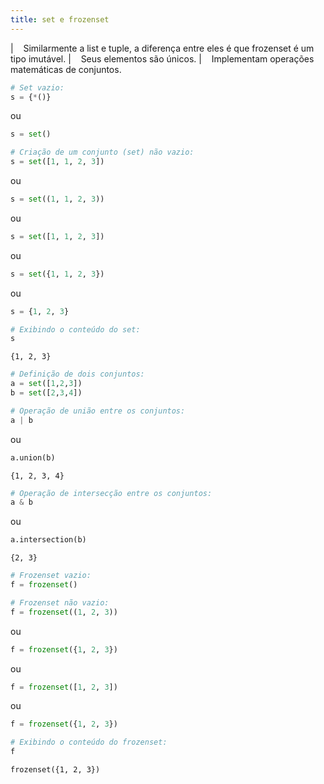 ```yaml
---
title: set e frozenset
---
```


|    Similarmente a list e tuple, a diferença entre eles é que frozenset
  é um tipo imutável.
|    Seus elementos são únicos.
|    Implementam operações matemáticas de conjuntos.

``` python
# Set vazio:
s = {*()}
```

ou

``` python
s = set()
```

``` python
# Criação de um conjunto (set) não vazio:
s = set([1, 1, 2, 3])
```

ou

``` python
s = set((1, 1, 2, 3))
```

ou

``` python
s = set([1, 1, 2, 3])
```

ou

``` python
s = set({1, 1, 2, 3})
```

ou

``` python
s = {1, 2, 3}
```

``` python
# Exibindo o conteúdo do set:
s
```

``` console
{1, 2, 3}
```

``` python
# Definição de dois conjuntos:
a = set([1,2,3])
b = set([2,3,4])
```

``` python
# Operação de união entre os conjuntos:
a | b
```

ou

``` python
a.union(b)
```

``` console
{1, 2, 3, 4}
```

``` python
# Operação de intersecção entre os conjuntos:
a & b
```

ou

``` python
a.intersection(b)
```

``` console
{2, 3}
```

``` python
# Frozenset vazio:
f = frozenset()
```

``` python
# Frozenset não vazio:
f = frozenset((1, 2, 3))
```

ou

``` python
f = frozenset({1, 2, 3})
```

ou

``` python
f = frozenset([1, 2, 3])
```

ou

``` python
f = frozenset({1, 2, 3})
```

``` python
# Exibindo o conteúdo do frozenset:
f
```

``` console
frozenset({1, 2, 3})
```
